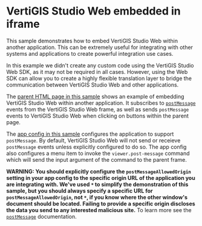 # VertiGIS Studio Web embedded in iframe

This sample demonstrates how to embed VertiGIS Studio Web within another application. This can be extremely useful for integrating with other systems and applications to create powerful integration use cases.

In this example we didn't create any custom code using the VertiGIS Studio Web SDK, as it may not be required in all cases. However, using the Web SDK can allow you to create a highly flexible translation layer to bridge the communication between VertiGIS Studio Web and other applications.

The [parent HTML page in this sample](app/parent.html) shows an example of embedding VertiGIS Studio Web within another application. It subscribes to [`postMessage`](https://developer.mozilla.org/en-US/docs/Web/API/Window/postMessage) events from the VertiGIS Studio Web frame, as well as sends `postMessage` events to VertiGIS Studio Web when clicking on buttons within the parent page.

The [app config in this sample](app/app.json) configures the application to support `postMessage`. By default, VertiGIS Studio Web will not send or receieve `postMessage` events unless explicitly configured to do so. The app config also configures a menu item to invoke the `viewer.post-message` command which will send the input argument of the command to the parent frame.

**WARNING: You should explicitly configure the `postMessageAllowedOrigin` setting in your app config to the specific origin URL of the application you are integrating with. We've used `*` to simplify the demonstration of this sample, but you should always specify a specific URL for `postMessageAllowedOrigin`, not `*`, if you know where the other window's document should be located. Failing to provide a specific origin discloses the data you send to any interested malicious site.** To learn more see the [`postMessage`](https://developer.mozilla.org/en-US/docs/Web/API/Window/postMessage#Security_concerns) documentation.
